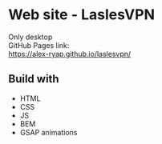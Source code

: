 # Web site - LaslesVPN

Only desktop<br>
GitHub Pages link:<br>
https://alex-ryap.github.io/laslesvpn/

## Build with

- HTML
- CSS
- JS
- BEM
- GSAP animations
